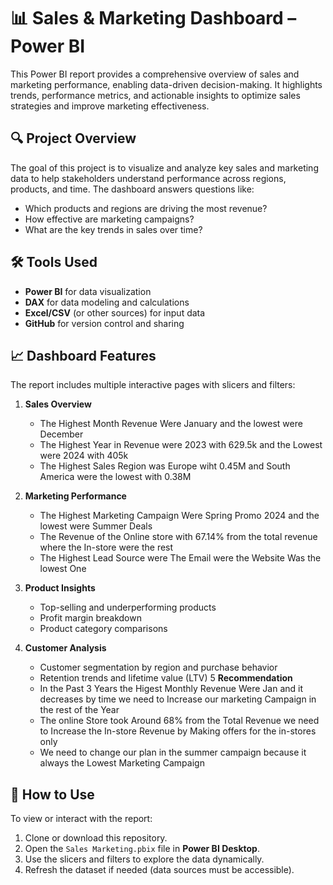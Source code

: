 # 📊 Sales & Marketing Dashboard – Power BI

This Power BI report provides a comprehensive overview of sales and marketing performance, enabling data-driven decision-making. It highlights trends, performance metrics, and actionable insights to optimize sales strategies and improve marketing effectiveness.

## 🔍 Project Overview

The goal of this project is to visualize and analyze key sales and marketing data to help stakeholders understand performance across regions, products, and time. The dashboard answers questions like:
- Which products and regions are driving the most revenue?
- How effective are marketing campaigns?
- What are the key trends in sales over time?

## 🛠️ Tools Used

- **Power BI** for data visualization  
- **DAX** for data modeling and calculations  
- **Excel/CSV** (or other sources) for input data  
- **GitHub** for version control and sharing

## 📈 Dashboard Features

The report includes multiple interactive pages with slicers and filters:

1. **Sales Overview**
   - The Highest Month Revenue Were January and the lowest were December
   - The Highest Year in Revenue were 2023 with 629.5k and the Lowest were 2024 with 405k
   - The Highest Sales Region was Europe wiht 0.45M and South America were the lowest with 0.38M

2. **Marketing Performance**
   - The Highest Marketing Campaign Were Spring Promo 2024 and the lowest were Summer Deals
   - The Revenue of the Online store with 67.14% from the total revenue where the In-store were the rest
   - The Highest Lead Source were The Email were the Website Was the lowest One    

3. **Product Insights**
   - Top-selling and underperforming products
   - Profit margin breakdown
   - Product category comparisons

4. **Customer Analysis**
   - Customer segmentation by region and purchase behavior
   - Retention trends and lifetime value (LTV)
5  **Recommendation**
   - In the Past 3 Years the Higest Monthly Revenue Were Jan and it decreases by time we need to Increase our marketing Campaign in the rest of the Year
   - The online Store took Around 68% from the Total Revenue we need to Increase the In-store Revenue by Making offers for the in-stores only
   - We need to change our plan in the summer campaign because it always the Lowest Marketing Campaign


## 📂 How to Use

To view or interact with the report:

1. Clone or download this repository.
2. Open the `Sales Marketing.pbix` file in **Power BI Desktop**.
3. Use the slicers and filters to explore the data dynamically.
4. Refresh the dataset if needed (data sources must be accessible).
